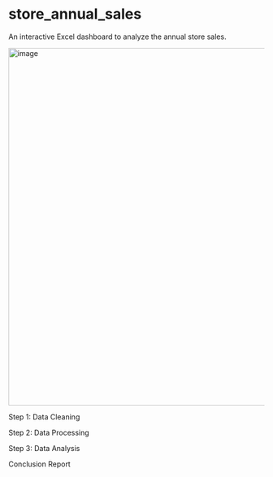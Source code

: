 # store_annual_sales
An interactive Excel dashboard to analyze the annual store sales.

<img width="705" alt="image" src="https://github.com/D16032002/store_annual_sales/assets/82457446/c2215d11-512a-4be9-a2bd-e2a6b17f7b1c">

Step 1: Data Cleaning

Step 2: Data Processing

Step 3: Data Analysis

Conclusion Report
